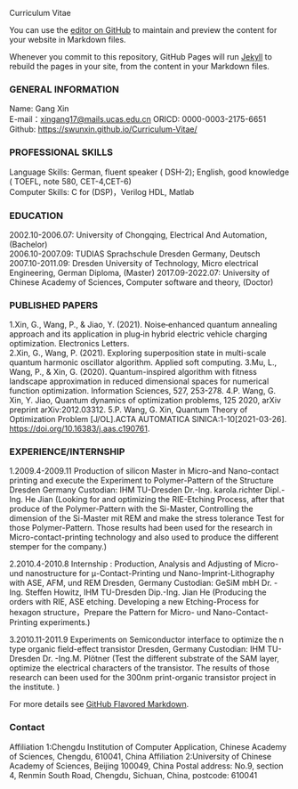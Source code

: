 Curriculum Vitae

You can use the [editor on GitHub](https://github.com/swunxin/xingang/edit/gh-pages/index.md) to maintain and preview the content for your website in Markdown files.

Whenever you commit to this repository, GitHub Pages will run [Jekyll](https://jekyllrb.com/) to rebuild the pages in your site, from the content in your Markdown files.

### GENERAL INFORMATION

Name: Gang Xin                   
E-mail：xingang17@mails.ucas.edu.cn
ORICD: 0000-0003-2175-6651
Github: https://swunxin.github.io/Curriculum-Vitae/

### PROFESSIONAL SKILLS 

Language Skills: German, fluent speaker ( DSH-2); English, good knowledge  ( TOEFL, note 580, CET-4,CET-6)            
Computer Skills: C for (DSP)，Verilog HDL, Matlab

### EDUCATION

2002.10-2006.07: University of Chongqing, Electrical And Automation, (Bachelor)            
2006.10-2007.09: TUDIAS Sprachschule Dresden Germany, Deutsch
2007.10-2011.09: Dresden University of Technology, Micro electrical Engineering, German Diploma, (Master)
2017.09-2022.07: University of Chinese Academy of Sciences, Computer software and theory, (Doctor)


### PUBLISHED PAPERS

1.Xin, G., Wang, P., & Jiao, Y. (2021). Noise‐enhanced quantum annealing approach and its application in plug‐in hybrid electric vehicle charging optimization. Electronics Letters.           
2.Xin, G., Wang, P. (2021). Exploring superposition state in multi-scale quantum harmonic
oscillator algorithm. Applied soft computing.
3.Mu, L., Wang, P., & Xin, G. (2020). Quantum-inspired algorithm with fitness landscape approximation in reduced dimensional spaces for numerical function optimization. Information Sciences, 527, 253-278.
4.P. Wang, G. Xin, Y. Jiao, Quantum dynamics of optimization problems, 125
2020, arXiv preprint arXiv:2012.03312.
5.P. Wang, G. Xin, Quantum Theory of Optimization Problem [J/OL].ACTA AUTOMATICA SINICA:1-10[2021-03-26]. https://doi.org/10.16383/j.aas.c190761.

### EXPERIENCE/INTERNSHIP 


1.2009.4-2009.11
Production of silicon Master in Micro-and Nano-contact printing and execute the Experiment to Polymer-Pattern of the Structure  Dresden Germany
Custodian: IHM TU-Dresden  Dr.-Ing. karola.richter  Dipl.-Ing. He Jian
(Looking for and optimizing the RIE-Etching Process, after that produce of the Polymer-Pattern with the Si-Master, Controlling the dimension of the Si-Master mit REM and make the stress tolerance Test for those Polymer-Pattern. Those results had been used for the research in Micro-contact-printing technology and also used to produce the different stemper for the company.) 

2.2010.4-2010.8
Internship : Production, Analysis and Adjusting of Micro- und nanostructure for 
μ-Contact-Printing und Nano-Imprint-Lithography with ASE, AFM, und REM Dresden, Germany
Custodian: GeSiM mbH Dr. -Ing. Steffen Howitz, IHM TU-Dresden Dip.-Ing. Jian He
(Producing the orders with RIE, ASE etching. Developing a new Etching-Process for hexagon structure，Prepare the Pattern for Micro- und Nano-Contact-Printing experiments.) 

3.2010.11-2011.9
Experiments on Semiconductor interface to optimize the n type organic field-effect transistor   Dresden, Germany
Custodian: IHM TU-Dresden Dr. -Ing.M. Plötner
(Test the different substrate of the SAM layer, optimize the electrical characters of the transistor. The results of those research can been used for the 300nm print-organic transistor project in the institute. ) 


For more details see [GitHub Flavored Markdown](https://guides.github.com/features/mastering-markdown/).

### Contact

Affiliation 1:Chengdu Institution of Computer Application, Chinese Academy of Sciences, Chengdu, 610041, China
Affiliation 2:University of Chinese Academy of Sciences, Beijing 100049, China
Postal address: No.9, section 4, Renmin South Road, Chengdu, Sichuan, China, postcode: 610041
